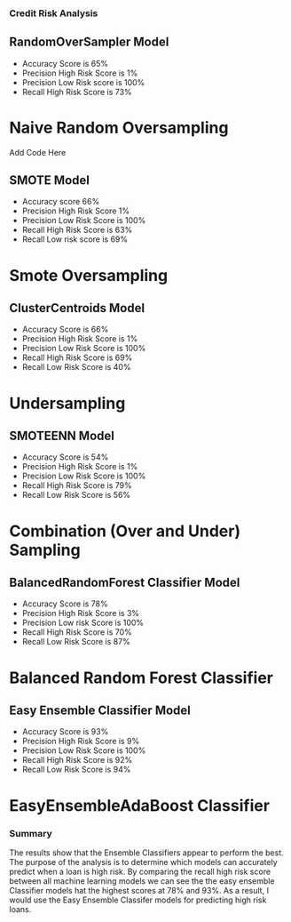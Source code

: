 ### Credit Risk Analysis

## RandomOverSampler Model
- Accuracy Score is 65%
- Precision High Risk Score is 1%
- Precision Low Risk score is 100%
- Recall High Risk Score is 73%
# Naive Random Oversampling
Add Code Here

## SMOTE Model
- Accuracy score 66%
- Precision High Risk Score 1%
- Precision Low Risk Score is 100%
- Recall High Risk Score is 63%
- Recall Low risk score is 69%
# Smote Oversampling 

## ClusterCentroids Model
- Accuracy Score is 66%
- Precision High Risk Score is 1%
- Precision Low Risk Score is 100%
- Recall High Risk Score is 69%
- Recall Low Risk Score is 40%
# Undersampling

## SMOTEENN Model
- Accuracy Score is 54%
- Precision High Risk Score is 1%
- Precision Low Risk Score is 100%
- Recall High Risk Score is 79%
- Recall Low Risk Score is 56%
# Combination (Over and Under) Sampling

## BalancedRandomForest Classifier Model
- Accuracy Score is 78%
- Precision High Risk Score is 3%
- Precision Low risk Score is 100%
- Recall High Risk Score is 70%
- Recall Low Risk Score is 87%
# Balanced Random Forest Classifier

## Easy Ensemble Classifier Model
- Accuracy Score is 93%
- Precision High Risk Score is 9%
- Precision Low Risk Score is 100%
- Recall High Risk Score is 92%
- Recall Low Risk Score is 94%

# EasyEnsembleAdaBoost Classifier


### Summary
The results show that the Ensemble Classifiers appear to perform the best.  The purpose of the analysis is to determine which models can accurately predict when a loan is high risk. By comparing the recall high risk score between all machine learning models we can see the the easy ensemble Classifier models hat the highest scores at 78% and 93%.  As a result, I would use the Easy Ensemble Classifer models for predicting high risk loans. 
